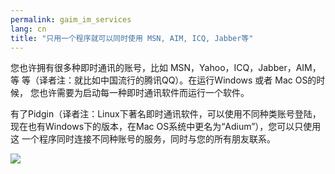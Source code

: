 ```yaml
---
permalink: gaim_im_services
lang: cn
title: "只用一个程序就可以同时使用 MSN, AIM, ICQ, Jabber等"
---
```


您也许拥有很多种即时通讯的账号，比如 MSN，Yahoo，ICQ，Jabber，AIM，等
等（译者注：就比如中国流行的腾讯QQ）。在运行Windows 或者 Mac OS的时候，
您也许需要为启动每一种即时通讯软件而运行一个软件。

有了Pidgin（译者注：Linux下著名即时通讯软件，可以使用不同种类账号登陆，
现在也有Windows下的版本，在Mac OS系统中更名为“Adium”），您可以只使用这
一个程序同时连接不同种账号的服务，同时与您的所有朋友联系。

<img src="Images/gaim_im_services.png" />

  
